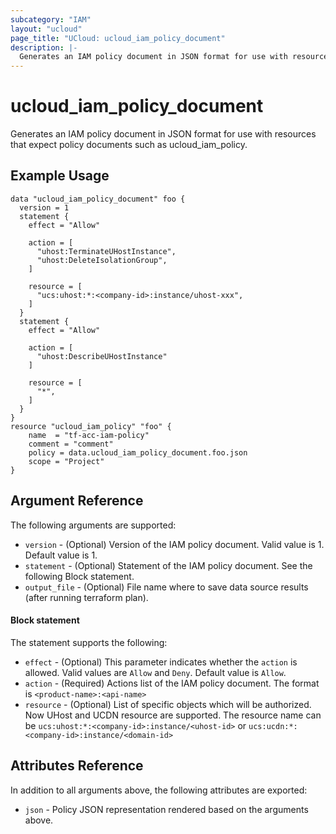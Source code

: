 ```yaml
---
subcategory: "IAM"
layout: "ucloud"
page_title: "UCloud: ucloud_iam_policy_document"
description: |-
  Generates an IAM policy document in JSON format for use with resources that expect policy documents such as ucloud_iam_policy.
---
```


# ucloud_iam_policy_document

Generates an IAM policy document in JSON format for use with resources that expect policy documents such as ucloud_iam_policy.

## Example Usage

```hcl
data "ucloud_iam_policy_document" foo {
  version = 1
  statement {
    effect = "Allow"
    
    action = [
      "uhost:TerminateUHostInstance",
      "uhost:DeleteIsolationGroup",
    ]
    
    resource = [
      "ucs:uhost:*:<company-id>:instance/uhost-xxx",
    ]
  }
  statement {
    effect = "Allow"
    
    action = [
      "uhost:DescribeUHostInstance"
    ]
    
    resource = [
      "*",
    ]
  }
}
resource "ucloud_iam_policy" "foo" {
	name  = "tf-acc-iam-policy"
	comment = "comment"
    policy = data.ucloud_iam_policy_document.foo.json
	scope = "Project"
}
```

## Argument Reference

The following arguments are supported:

* `version` - (Optional) Version of the IAM policy document. Valid value is 1. Default value is 1.
* `statement` - (Optional) Statement of the IAM policy document. See the following Block statement.
* `output_file` - (Optional) File name where to save data source results (after running terraform plan).

#### Block statement

The statement supports the following:

* `effect` - (Optional) This parameter indicates whether the `action` is allowed. Valid values are `Allow` and `Deny`. Default value is `Allow`.
* `action` - (Required) Actions list of the IAM policy document. The format is `<product-name>:<api-name>`
* `resource` - (Optional) List of specific objects which will be authorized. Now UHost and UCDN resource are supported. The resource name can be `ucs:uhost:*:<company-id>:instance/<uhost-id>` or `ucs:ucdn:*:<company-id>:instance/<domain-id>`

## Attributes Reference

In addition to all arguments above, the following attributes are exported:

* `json` -  Policy JSON representation rendered based on the arguments above.
